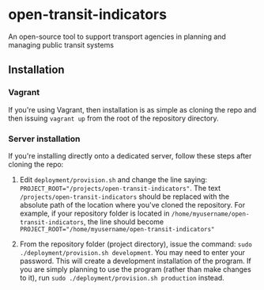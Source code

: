 open-transit-indicators
=======================

An open-source tool to support transport agencies in planning and managing public transit systems

Installation
----------------------

### Vagrant

If you're using Vagrant, then installation is as simple as cloning the repo and then
issuing `vagrant up` from the root of the repository directory.

### Server installation

If you're installing directly onto a dedicated server, follow these steps after
cloning the repo:

1. Edit `deployment/provision.sh` and change the line saying:
`PROJECT_ROOT="/projects/open-transit-indicators"`.
The text `/projects/open-transit-indicators` should be replaced with the absolute path of
the location where you've cloned the repository. For example, if your repository folder is
located in `/home/myusername/open-transit-indicators`, the line should become
`PROJECT_ROOT="/home/myusername/open-transit-indicators"`

2. From the repository folder (project directory), issue the command:
`sudo ./deployment/provision.sh development`. You may need to enter your password.
This will create a development installation of the program. If you are simply planning to
use the program (rather than make changes to it), run `sudo ./deployment/provision.sh production`
instead.
